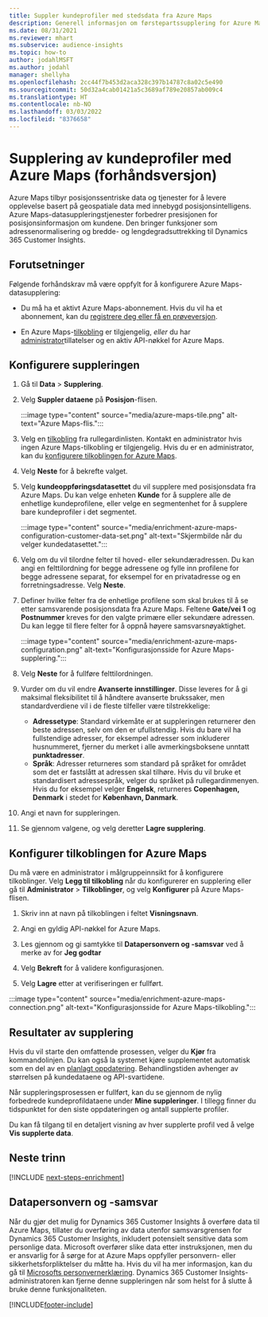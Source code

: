 ```yaml
---
title: Suppler kundeprofiler med stedsdata fra Azure Maps
description: Generell informasjon om førstepartssupplering for Azure Maps.
ms.date: 08/31/2021
ms.reviewer: mhart
ms.subservice: audience-insights
ms.topic: how-to
author: jodahlMSFT
ms.author: jodahl
manager: shellyha
ms.openlocfilehash: 2cc44f7b453d2aca328c397b14787c8a02c5e490
ms.sourcegitcommit: 50d32a4cab01421a5c3689af789e20857ab009c4
ms.translationtype: HT
ms.contentlocale: nb-NO
ms.lasthandoff: 03/03/2022
ms.locfileid: "8376658"
---
```

# <a name="enrichment-of-customer-profiles-with-azure-maps-preview"></a>Supplering av kundeprofiler med Azure Maps (forhåndsversjon)

Azure Maps tilbyr posisjonssentriske data og tjenester for å levere opplevelse basert på geospatiale data med innebygd posisjonsintelligens. Azure Maps-datasuppleringstjenester forbedrer presisjonen for posisjonsinformasjon om kundene. Den bringer funksjoner som adressenormalisering og bredde- og lengdegradsuttrekking til Dynamics 365 Customer Insights.

## <a name="prerequisites"></a>Forutsetninger

Følgende forhåndskrav må være oppfylt for å konfigurere Azure Maps-datasupplering:

- Du må ha et aktivt Azure Maps-abonnement. Hvis du vil ha et abonnement, kan du [registrere deg eller få en prøveversjon](https://azure.microsoft.com/services/azure-maps/).

- En Azure Maps-[tilkobling](connections.md) er tilgjengelig, *eller* du har [administrator](permissions.md#admin)tillatelser og en aktiv API-nøkkel for Azure Maps.

## <a name="configure-the-enrichment"></a>Konfigurere suppleringen

1. Gå til **Data** > **Supplering**. 

1. Velg **Suppler dataene** på **Posisjon**-flisen.

   :::image type="content" source="media/azure-maps-tile.png" alt-text="Azure Maps-flis.":::

1. Velg en [tilkobling](connections.md) fra rullegardinlisten. Kontakt en administrator hvis ingen Azure Maps-tilkobling er tilgjengelig. Hvis du er en administrator, kan du [konfigurere tilkoblingen for Azure Maps](#configure-the-connection-for-azure-maps). 

1. Velg **Neste** for å bekrefte valget.

1. Velg **kundeoppføringsdatasettet** du vil supplere med posisjonsdata fra Azure Maps. Du kan velge enheten **Kunde** for å supplere alle de enhetlige kundeprofilene, eller velge en segmentenhet for å supplere bare kundeprofiler i det segmentet.

    :::image type="content" source="media/enrichment-azure-maps-configuration-customer-data-set.png" alt-text="Skjermbilde når du velger kundedatasettet.":::

1. Velg om du vil tilordne felter til hoved- eller sekundæradressen. Du kan angi en felttilordning for begge adressene og fylle inn profilene for begge adressene separat, for eksempel for en privatadresse og en forretningsadresse. Velg **Neste**.

1. Definer hvilke felter fra de enhetlige profilene som skal brukes til å se etter samsvarende posisjonsdata fra Azure Maps. Feltene **Gate/vei 1** og **Postnummer** kreves for den valgte primære eller sekundære adressen. Du kan legge til flere felter for å oppnå høyere samsvarsnøyaktighet.

   :::image type="content" source="media/enrichment-azure-maps-configuration.png" alt-text="Konfigurasjonsside for Azure Maps-supplering.":::

1. Velg **Neste** for å fullføre felttilordningen.

1. Vurder om du vil endre **Avanserte innstillinger**. Disse leveres for å gi maksimal fleksibilitet til å håndtere avanserte brukssaker, men standardverdiene vil i de fleste tilfeller være tilstrekkelige:
   - **Adressetype**: Standard virkemåte er at suppleringen returnerer den beste adressen, selv om den er ufullstendig. Hvis du bare vil ha fullstendige adresser, for eksempel adresser som inkluderer husnummeret, fjerner du merket i alle avmerkingsboksene unntatt **punktadresser**. 
   - **Språk**: Adresser returneres som standard på språket for området som det er fastslått at adressen skal tilhøre. Hvis du vil bruke et standardisert adressespråk, velger du språket på rullegardinmenyen. Hvis du for eksempel velger **Engelsk**, returneres **Copenhagen, Denmark** i stedet for **København, Danmark**.

1. Angi et navn for suppleringen.

1. Se gjennom valgene, og velg deretter **Lagre supplering**.

## <a name="configure-the-connection-for-azure-maps"></a>Konfigurer tilkoblingen for Azure Maps

Du må være en administrator i målgruppeinnsikt for å konfigurere tilkoblinger. Velg **Legg til tilkobling** når du konfigurerer en supplering eller gå til **Administrator** > **Tilkoblinger**, og velg **Konfigurer** på Azure Maps-flisen.

1. Skriv inn at navn på tilkoblingen i feltet **Visningsnavn**.

1. Angi en gyldig API-nøkkel for Azure Maps.

1. Les gjennom og gi samtykke til **Datapersonvern og -samsvar** ved å merke av for **Jeg godtar**

1. Velg **Bekreft** for å validere konfigurasjonen.

1. Velg **Lagre** etter at verifiseringen er fullført.

:::image type="content" source="media/enrichment-azure-maps-connection.png" alt-text="Konfigurasjonsside for Azure Maps-tilkobling.":::

## <a name="enrichment-results"></a>Resultater av supplering

Hvis du vil starte den omfattende prosessen, velger du **Kjør** fra kommandolinjen. Du kan også la systemet kjøre supplementet automatisk som en del av en [planlagt oppdatering](system.md#schedule-tab). Behandlingstiden avhenger av størrelsen på kundedataene og API-svartidene.

Når suppleringsprosessen er fullført, kan du se gjennom de nylig forbedrede kundeprofildataene under **Mine suppleringer**. I tillegg finner du tidspunktet for den siste oppdateringen og antall supplerte profiler.

Du kan få tilgang til en detaljert visning av hver supplerte profil ved å velge **Vis supplerte data**.

## <a name="next-steps"></a>Neste trinn

[!INCLUDE [next-steps-enrichment](../includes/next-steps-enrichment.md)]

## <a name="data-privacy-and-compliance"></a>Datapersonvern og -samsvar

Når du gjør det mulig for Dynamics 365 Customer Insights å overføre data til Azure Maps, tillater du overføring av data utenfor samsvarsgrensen for Dynamics 365 Customer Insights, inkludert potensielt sensitive data som personlige data. Microsoft overfører slike data etter instruksjonen, men du er ansvarlig for å sørge for at Azure Maps oppfyller personvern- eller sikkerhetsforpliktelser du måtte ha. Hvis du vil ha mer informasjon, kan du gå til [Microsofts personvernerklæring](https://go.microsoft.com/fwlink/?linkid=396732).
Dynamics 365 Customer Insights-administratoren kan fjerne denne suppleringen når som helst for å slutte å bruke denne funksjonaliteten.

[!INCLUDE[footer-include](../includes/footer-banner.md)]
